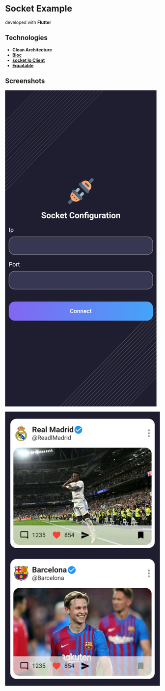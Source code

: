 # Socket Example

developed with **Flutter**

## Technologies

- **Clean Architecture**
- **[Bloc](https://pub.dev/packages/flutter_bloc)**
- **[socket Io Client](https://pub.dev/packages/socket_io_client)**
- **[Equatable](https://pub.dev/packages/equatable)**

## Screenshots

![Screenshot-01](/screenshots/screenshot-01.png)

![Screenshot-02](/screenshots/screenshot-02.png)
